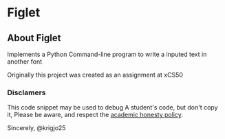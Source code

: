 # Figlet

## About Figlet

Implements a Python Command-line program to write a
inputed text in another font

Originally this project was created as an assignment at xCS50



###  Disclamers

This code snippet may be used to debug
A student's code, but don't copy it,
Please be aware, and respect the [academic honesty policy](https://cs50.harvard.edu/x/2023/honesty/).

Sincerely,
@krigjo25


